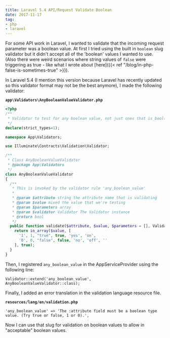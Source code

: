 ```yaml
---
title: Laravel 5.4 API/Request Validate Boolean
date: 2017-11-17
tag:
- php
- laravel
---
```

For some API work in Laravel, I wanted to validate that the incoming request parameter was a boolean value.  At first I tried using the built in `boolean` slug validator but it didn't accept all of the 'boolean' values I wanted to use.  (Also there were weird scenarios where string values of `false` were triggering as true - like what I wrote about [here]({{< ref "/blog/in-php-false-is-sometimes-true" >}}).

<!--more-->

In Laravel 5.4 (I mention this version because Laravel has recently updated so this validator format may not be the best anymore), I made the following validator:

**`app\Validators\AnyBooleanValueValidator.php`**
```php
<?php
/**
 * Validator to test for any boolean value, not just ones that is_bool() tests for.
 */
declare(strict_types=1);

namespace App\Validators;

use Illuminate\Contracts\Validation\Validator;

/**
 * Class AnyBooleanValueValidator
 * @package App\Validators
 */
class AnyBooleanValueValidator
{
  /**
   * This is invoked by the validator rule 'any_boolean_value'
   * 
   * @param $attribute string the attribute name that is validating
   * @param $value mixed the value that we're testing
   * @param $parameters array 
   * @param $validator Validator The Validator instance
   * @return bool
   */
  public function validate($attribute, $value, $parameters = [], Validator $validator = null) {
    return in_array($value, [
      '1', 1, "true", true, 'yes', 'on', 
      '0', 0, "false", false, 'no', 'off', ''
    ], true);
  }
}
```

Then, I registered `any_boolean_value` in the AppServiceProvider using the following line:

```php?start_inline=true
Validator::extend('any_boolean_value', AnyBooleanValueValidator::class);
```

Finally, I added an error translation in the validation language resource file.

**`resources/lang/en/validation.php`**
```
'any_boolean_value' => 'The :attribute field must be a boolean type value. (Try true or false, 1 or 0).',
```

Now I can use that slug for validation on boolean values to allow in "acceptable" boolean values.


